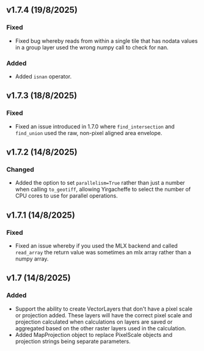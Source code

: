 ## v1.7.4 (19/8/2025)

### Fixed

* Fixed bug whereby reads from within a single tile that has nodata values in a group layer used the wrong numpy call to check for nan.

### Added

* Added `isnan` operator.

## v1.7.3 (18/8/2025)

### Fixed

* Fixed an issue introduced in 1.7.0 where `find_intersection` and `find_union` used the raw, non-pixel aligned area envelope.

## v1.7.2 (14/8/2025)

### Changed

* Added the option to set `parallelism=True` rather than just a number when calling `to_geotiff`, allowing Yirgacheffe to select the number of CPU cores to use for parallel operations.

## v1.7.1 (14/8/2025)

### Fixed

* Fixed an issue whereby if you used the MLX backend and called `read_array` the return value was sometimes an mlx array rather than a numpy array.

## v1.7 (14/8/2025)

### Added

* Support the ability to create VectorLayers that don't have a pixel scale or projection added. These layers will have the correct pixel scale and projection calculated when calculations on layers are saved or aggregated based on the other raster layers used in the calculation.
* Added MapProjection object to replace PixelScale objects and projection strings being separate parameters.